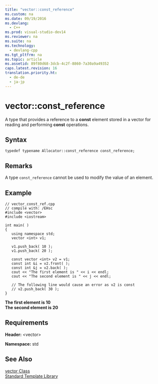 ```yaml
---
title: "vector::const_reference"
ms.custom: na
ms.date: 09/19/2016
ms.devlang: 
  - C++
ms.prod: visual-studio-dev14
ms.reviewer: na
ms.suite: na
ms.technology: 
  - devlang-cpp
ms.tgt_pltfrm: na
ms.topic: article
ms.assetid: 89f80d68-3dcb-4c2f-8860-7a30a9a49352
caps.latest.revision: 16
translation.priority.ht: 
  - de-de
  - ja-jp
---
```

# vector::const_reference
A type that provides a reference to a **const** element stored in a vector for reading and performing **const** operations.  
  
## Syntax  
  
```  
typedef typename Allocator::const_reference const_reference;  
```  
  
## Remarks  
 A type `const_reference` cannot be used to modify the value of an element.  
  
## Example  
  
```  
// vector_const_ref.cpp  
// compile with: /EHsc  
#include <vector>  
#include <iostream>  
  
int main( )  
{  
   using namespace std;  
   vector <int> v1;  
  
   v1.push_back( 10 );  
   v1.push_back( 20 );  
  
   const vector <int> v2 = v1;  
   const int &i = v2.front( );  
   const int &j = v2.back( );  
   cout << "The first element is " << i << endl;  
   cout << "The second element is " << j << endl;  
  
   // The following line would cause an error as v2 is const  
   // v2.push_back( 30 );  
}  
```  
  
 **The first element is 10**  
**The second element is 20**   
## Requirements  
 **Header:** <vector\>  
  
 **Namespace:** std  
  
## See Also  
 [vector Class](../vs140/vector-Class.md)   
 [Standard Template Library](../vs140/Standard-Template-Library.md)